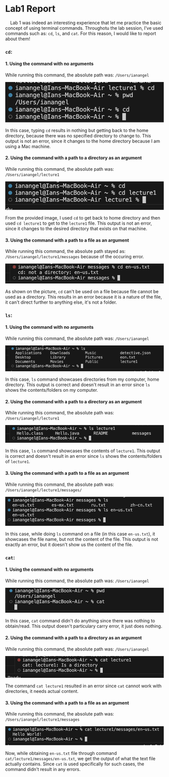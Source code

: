# Lab1 Report
&nbsp;&nbsp;&nbsp;&nbsp;Lab 1 was indeed an interesting experience that let me practice the basic concept of using terminal commands. Throughotu the lab session, I've used commands such as: `cd`, `ls`, and `cat`. For this reason, I would like to report about them! 

### `cd`:
#### 1. Using the command with no arguments
While running this command, the absolute path was: `/Users/ianangel`

![Image](cdNoArg.png)

In this case, typing `cd` results in nothing but getting back to the home directory, because there was no specified directory to change to. 
This output is not an error, since it changes to the home directory because I am using a Mac machine.

#### 2. Using the command with a path to a directory as an argument
While running this command, the absolute path was: `/Users/ianangel/lecture1`

![Image](cdToDir.png)

From the provided image, I used `cd` to get back to home directory and then used `cd lecture1` to get to the `lecture1` file.
This output is not an error, since it changes to the desired directory that exists on that machine.

#### 3. Using the command with a path to a file as an argument
While running this command, the absolute path stayed as: `/Users/ianangel/lecture1/messages` because of the occuring error.

![Image](cdToFile.png)

As shown on the picture, `cd` can't be used on a file because file cannot be used as a directory.
This results in an error because it is a nature of the file, it can't direct further to anything else, it's not a folder.

### `ls`:
#### 1. Using the command with no arguments
While running this command, the absolute path was: `/Users/ianangel`

![Image](lsNoArg.png)

In this case, `ls` command showcases directories from my computer, home directory.
This output is correct and doesn't result in an error since `ls` shows the contents/folders on my computer.

#### 2. Using the command with a path to a directory as an argument
While running this command, the absolute path was: `/Users/ianangel/lecture1`

![Image](lsToDir.png)

In this case, `ls` command showcases the contents of `lecture1`.
This output is correct and doesn't result in an error since `ls` shows the contents/folders of `lecture1`.

#### 3. Using the command with a path to a file as an argument
While running this command, the absolute path was: `/Users/ianangel/lecture1/messages/`

![Image](lsToFile.png)

In this case, while doing `ls` command on a file (in this case `en-us.txt`), it showcases the file name, but not the content of the file.
This output is not exactly an error, but it doesn't show us the content of the file.

### `cat`:
#### 1. Using the command with no arguments
While running this command, the absolute path was: `/Users/ianangel`

![Image](catNoArg.png)

In this case, `cat` command didn't do anything since there was nothing to obtain/read.
This output doesn't particulary carry error, it just does nothing.

#### 2. Using the command with a path to a directory as an argument
While running this command, the absolute path was: `/Users/ianangel`

![Image](catToDir.png)

The command `cat lecture1` resulted in an error since `cat` cannot work with directories, it needs actual content.

#### 3. Using the command with a path to a file as an argument
While running this command, the absolute path was: `/Users/ianangel/lecture1/messages`

![Image](catToFile.png)

Now, while obtaining `en-us.txt` file through command `cat/lecture1/messages/en-us.txt`, we get the output of what the text file actually contains.
Since `cat` is used specifically for such cases, the command didn't result in any errors.









